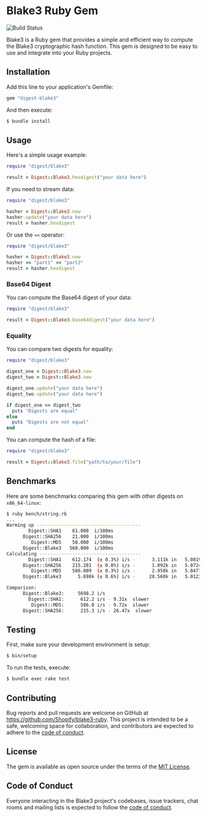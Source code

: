# Blake3 Ruby Gem

![Build Status](https://github.com/Shopify/blake3-ruby/workflows/CI/badge.svg)

Blake3 is a Ruby gem that provides a simple and efficient way to compute the Blake3 cryptographic hash function. This gem is designed to be easy to use and integrate into your Ruby projects.

## Installation

Add this line to your application's Gemfile:

```ruby
gem "digest-blake3"
```

And then execute:

```bash
$ bundle install
```

## Usage

Here's a simple usage example:

```ruby
require "digest/blake3"

result = Digest::Blake3.hexdigest("your data here")
```

If you need to stream data:

```ruby
require "digest/blake3"

hasher = Digest::Blake3.new
hasher.update("your data here")
result = hasher.hexdigest
```

Or use the `<<` operator:

```ruby
require "digest/blake3"

hasher = Digest::Blake3.new
hasher << "part1" << "part2"
result = hasher.hexdigest
```

### Base64 Digest

You can compute the Base64 digest of your data:

```ruby
require "digest/blake3"

result = Digest::Blake3.base64digest("your data here")
```

### Equality

You can compare two digests for equality:

```ruby
require "digest/blake3"

digest_one = Digest::Blake3.new
digest_two = Digest::Blake3.new

digest_one.update("your data here")
digest_two.update("your data here")

if digest_one == digest_two
  puts "Digests are equal"
else
  puts "Digests are not equal"
end
```

You can compute the hash of a file:

```ruby
require "digest/blake3"

result = Digest::Blake3.file("path/to/your/file")
```

## Benchmarks

Here are some benchmarks comparing this gem with other digests on `x86_64-linux`:

```bash
$ ruby bench/string.rb
...
Warming up --------------------------------------
        Digest::SHA1    61.000  i/100ms
      Digest::SHA256    21.000  i/100ms
         Digest::MD5    58.000  i/100ms
      Digest::Blake3   560.000  i/100ms
Calculating -------------------------------------
        Digest::SHA1    612.174  (± 0.3%) i/s -      3.111k in   5.081922s
      Digest::SHA256    215.281  (± 0.0%) i/s -      1.092k in   5.072453s
         Digest::MD5    586.009  (± 0.3%) i/s -      2.958k in   5.047759s
      Digest::Blake3      5.698k (± 0.6%) i/s -     28.560k in   5.012308s

Comparison:
      Digest::Blake3:     5698.2 i/s
        Digest::SHA1:      612.2 i/s - 9.31x  slower
         Digest::MD5:      586.0 i/s - 9.72x  slower
      Digest::SHA256:      215.3 i/s - 26.47x  slower

```

## Testing

First, make sure your development environment is setup:

```bash
$ bin/setup
```

To run the tests, execute:

```bash
$ bundle exec rake test
```

## Contributing

Bug reports and pull requests are welcome on GitHub at https://github.com/Shopify/blake3-ruby. This project is intended to be a safe, welcoming space for collaboration, and contributors are expected to adhere to the [code of conduct](https://github.com/Shopify/blake3-ruby/blob/main/CODE_OF_CONDUCT.md).

## License

The gem is available as open source under the terms of the [MIT License](https://opensource.org/licenses/MIT).

## Code of Conduct

Everyone interacting in the Blake3 project's codebases, issue trackers, chat rooms and mailing lists is expected to follow the [code of conduct](https://github.com/Shopify/blake3-ruby/blob/main/CODE_OF_CONDUCT.md).

